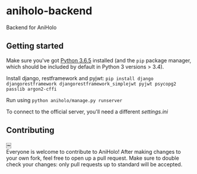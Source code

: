 # aniholo-backend

Backend for AniHolo

## Getting started

Make sure you've got [Python 3.6.5](http://www.python.org/downloads/release/python-365/) installed (and the `pip` package manager, which should be included by default in Python 3 versions > 3.4).

Install django, restframework and pyjwt: `pip install django djangorestframework djangorestframework_simplejwt pyjwt psycopg2 passlib argon2-cffi`

Run using `python aniholo/manage.py runserver`

To connect to the official server, you'll need a different *settings.ini*

## Contributing
￼	
Everyone is welcome to contribute to AniHolo! After making changes to your own fork, feel free to open up a pull request. Make sure to double check your changes: only pull requests up to standard will be accepted.
